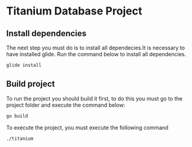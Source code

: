 # Titanium Database Project

## Install dependencies

The next step you must do is to install all dependecies.It is necessary to have installed glide. Run the command below to install all dependencies.

```bash
glide install
```

## Build project

To run the project you should build it first, to do this you must go to the project folder and execute the command below:

```bash
go build
```

To execute the project, you must execute the following command

```bash
./titanium
```

